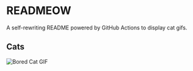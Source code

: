 # READMEOW

A self-rewriting README powered by GitHub Actions to display cat gifs.

## Cats

![Bored Cat GIF](https://media0.giphy.com/media/v1.Y2lkPTlhY2QwMmRhM3g5bjZ1YTFydmEzbHYxNmVtMGoxM3lrbHZ0Y2U4ZWc2MnV3bm9qYiZlcD12MV9naWZzX3NlYXJjaCZjdD1n/mlvseq9yvZhba/200.gif)

